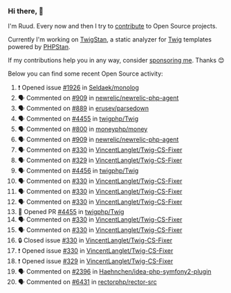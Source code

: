 ### Hi there, 👋

I'm Ruud. Every now and then I try to [contribute](https://github.com/pulls?q=+is%3Apr+author%3Aruudk+archived%3Afalse+is%3Apublic+) to Open Source projects.

Currently I'm working on [TwigStan](https://github.com/twigstan), a static analyzer for [Twig](https://twig.symfony.com/) templates powered by [PHPStan](https://phpstan.org/).

If my contributions help you in any way, consider [sponsoring me](https://github.com/sponsors/ruudk). Thanks 😊

Below you can find some recent Open Source activity:

<!--START_SECTION:activity-->
1. ❗ Opened issue [#1926](https://github.com/Seldaek/monolog/issues/1926) in [Seldaek/monolog](https://github.com/Seldaek/monolog)
2. 🗣 Commented on [#909](https://github.com/newrelic/newrelic-php-agent/issues/909#issuecomment-2490585703) in [newrelic/newrelic-php-agent](https://github.com/newrelic/newrelic-php-agent)
3. 🗣 Commented on [#889](https://github.com/erusev/parsedown/issues/889#issuecomment-2490350540) in [erusev/parsedown](https://github.com/erusev/parsedown)
4. 🗣 Commented on [#4455](https://github.com/twigphp/Twig/pull/4455#issuecomment-2490332884) in [twigphp/Twig](https://github.com/twigphp/Twig)
5. 🗣 Commented on [#800](https://github.com/moneyphp/money/pull/800#issuecomment-2490290212) in [moneyphp/money](https://github.com/moneyphp/money)
6. 🗣 Commented on [#909](https://github.com/newrelic/newrelic-php-agent/issues/909#issuecomment-2488363947) in [newrelic/newrelic-php-agent](https://github.com/newrelic/newrelic-php-agent)
7. 🗣 Commented on [#330](https://github.com/VincentLanglet/Twig-CS-Fixer/issues/330#issuecomment-2488091468) in [VincentLanglet/Twig-CS-Fixer](https://github.com/VincentLanglet/Twig-CS-Fixer)
8. 🗣 Commented on [#329](https://github.com/VincentLanglet/Twig-CS-Fixer/issues/329#issuecomment-2488088933) in [VincentLanglet/Twig-CS-Fixer](https://github.com/VincentLanglet/Twig-CS-Fixer)
9. 🗣 Commented on [#4456](https://github.com/twigphp/Twig/pull/4456#issuecomment-2488087625) in [twigphp/Twig](https://github.com/twigphp/Twig)
10. 🗣 Commented on [#330](https://github.com/VincentLanglet/Twig-CS-Fixer/issues/330#issuecomment-2487994115) in [VincentLanglet/Twig-CS-Fixer](https://github.com/VincentLanglet/Twig-CS-Fixer)
11. 🗣 Commented on [#330](https://github.com/VincentLanglet/Twig-CS-Fixer/issues/330#issuecomment-2487922869) in [VincentLanglet/Twig-CS-Fixer](https://github.com/VincentLanglet/Twig-CS-Fixer)
12. 🗣 Commented on [#330](https://github.com/VincentLanglet/Twig-CS-Fixer/issues/330#issuecomment-2487921734) in [VincentLanglet/Twig-CS-Fixer](https://github.com/VincentLanglet/Twig-CS-Fixer)
13. 💪 Opened PR [#4455](https://github.com/twigphp/Twig/pull/4455) in [twigphp/Twig](https://github.com/twigphp/Twig)
14. 🗣 Commented on [#330](https://github.com/VincentLanglet/Twig-CS-Fixer/issues/330#issuecomment-2487876315) in [VincentLanglet/Twig-CS-Fixer](https://github.com/VincentLanglet/Twig-CS-Fixer)
15. 🗣 Commented on [#330](https://github.com/VincentLanglet/Twig-CS-Fixer/issues/330#issuecomment-2487875386) in [VincentLanglet/Twig-CS-Fixer](https://github.com/VincentLanglet/Twig-CS-Fixer)
16. 🔒 Closed issue [#330](https://github.com/VincentLanglet/Twig-CS-Fixer/issues/330) in [VincentLanglet/Twig-CS-Fixer](https://github.com/VincentLanglet/Twig-CS-Fixer)
17. ❗ Opened issue [#330](https://github.com/VincentLanglet/Twig-CS-Fixer/issues/330) in [VincentLanglet/Twig-CS-Fixer](https://github.com/VincentLanglet/Twig-CS-Fixer)
18. ❗ Opened issue [#329](https://github.com/VincentLanglet/Twig-CS-Fixer/issues/329) in [VincentLanglet/Twig-CS-Fixer](https://github.com/VincentLanglet/Twig-CS-Fixer)
19. 🗣 Commented on [#2396](https://github.com/Haehnchen/idea-php-symfony2-plugin/issues/2396#issuecomment-2487826512) in [Haehnchen/idea-php-symfony2-plugin](https://github.com/Haehnchen/idea-php-symfony2-plugin)
20. 🗣 Commented on [#6431](https://github.com/rectorphp/rector-src/pull/6431#issuecomment-2487486821) in [rectorphp/rector-src](https://github.com/rectorphp/rector-src)
<!--END_SECTION:activity-->
